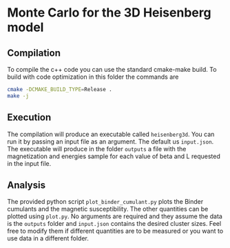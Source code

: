 # Monte Carlo for the 3D Heisenberg model

## Compilation

To compile the c++ code you can use the standard cmake-make build. To build with code optimization in this folder the commands are

```bash
cmake -DCMAKE_BUILD_TYPE=Release .
make -j
```

## Execution

The compilation will produce an executable called `heisenberg3d`. You can run it by passing an input file as an argument. The default us `input.json`.
The executable will produce in the folder `outputs` a file with the magnetization and energies sample for each value of beta and L requested in the input file.

## Analysis

The provided python script `plot_binder_cumulant.py` plots the Binder cumulants and the magnetic susceptibility. The other quantities can be plotted using `plot.py`. No arguments are required and they assume the data is the `outputs` folder and `input.json` contains the desired cluster sizes. Feel free to modify them if different quantities are to be measured or you want to use data in a different folder.